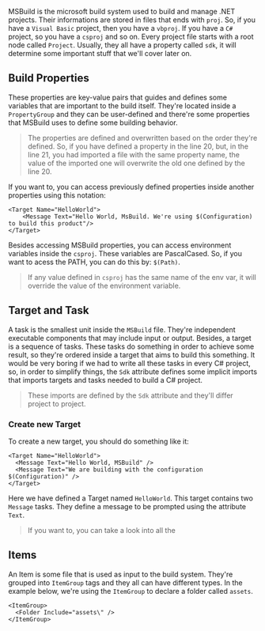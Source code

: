 MSBuild is the microsoft build system used to build and manage .NET projects. Their informations are stored in files that ends with `proj`. So, if you have a `Visual Basic` project, then you have a `vbproj`. If you have a `C#` project, so you have a `csproj` and so on.
Every project file starts with a root node called `Project`. Usually, they all have a property called `sdk`, it will determine some important stuff that we'll cover later on. 
## Build Properties
These properties are key-value pairs that guides and defines some variables that are important to the build itself. They're located inside a `PropertyGroup` and they can be user-defined and there're some properties that MSBuild uses to define some building behavior.
> The properties are defined and overwritten based on the order they're defined. So, if you have defined a property in the line 20, but, in the line 21, you had imported a file with the same property name, the value of the imported one will overwrite the old one defined by the line 20.

If you want to, you can access previously defined properties inside another properties using this notation:
```
<Target Name="HelloWorld">
	<Message Text="Hello World, MsBuild. We're using $(Configuration) to build this product"/>
</Target>
```
Besides accessing MSBuild properties, you can access environment variables inside the `csproj`. These variables are PascalCased. So, if you want to acess the PATH, you can do this by: `$(Path)`.
> If any value defined in `csproj` has the same name of the env var, it will override the value of the environment variable.
## Target and Task
A task is the smallest unit inside the `MSBuild` file. They're independent executable components that may include input or output. Besides, a target is a sequence of tasks. These tasks do something in order to achieve some result, so they're ordered inside a target that aims to build this something.
It would be very boring if we had to write all these tasks in every C# project, so, in order to simplify things, the `Sdk` attribute defines some implicit imports that imports targets and tasks needed to build a C# project.
> These imports are defined by the `Sdk` attribute and they'll differ project to project.
### Create new Target
To create a new target, you should do something like it:
```
<Target Name="HelloWorld">
  <Message Text="Hello World, MSBuild" />
  <Message Text="We are building with the configuration $(Configuration)" />
</Target>
```
Here we have defined a Target named `HelloWorld`. This target contains two `Message` tasks. They define a message to be prompted using the attribute `Text`.
> If you want to, you can take a look into all the 
## Items
An Item is some file that is used as input to the build system. They're grouped into `ItemGroup` tags and they all can have different types. In the example below, we're using the `ItemGroup` to declare a folder  called `assets`.
```
<ItemGroup>
  <Folder Include="assets\" />
</ItemGroup>
```